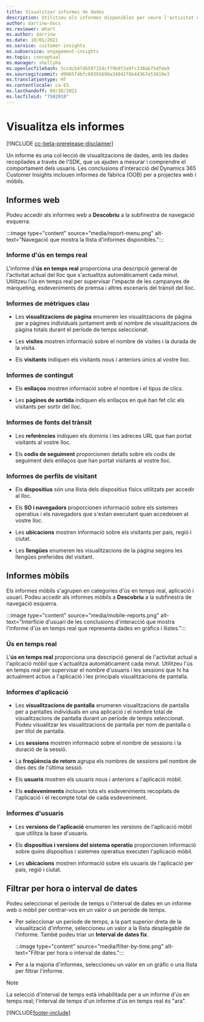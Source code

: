 ```yaml
---
title: Visualitzar informes de dades
description: Utilitzeu els informes disponibles per veure l'activitat en temps real al vostre lloc.
author: darrinw-docs
ms.reviewer: mhart
ms.author: darrinw
ms.date: 10/01/2021
ms.service: customer-insights
ms.subservice: engagement-insights
ms.topic: conceptual
ms.manager: shellyha
ms.openlocfilehash: 5ccdcb47db597154cf79b9f2e8fc238ab75dfde9
ms.sourcegitcommit: d9965f4bfc09391698a34042f6b44367e53819e3
ms.translationtype: HT
ms.contentlocale: ca-ES
ms.lasthandoff: 09/30/2021
ms.locfileid: "7582910"
---
```

# <a name="view-reports"></a>Visualitza els informes

[!INCLUDE [cc-beta-prerelease-disclaimer](includes/cc-beta-prerelease-disclaimer.md)]

Un informe és una col·lecció de visualitzacions de dades, amb les dades recopilades a través de l'SDK, que us ajuden a mesurar i comprendre el comportament dels usuaris. Les conclusions d'interacció del Dynamics 365 Customer Insights inclouen informes de fàbrica (OOB) per a projectes web i mòbils.  

## <a name="web-reports"></a>Informes web

Podeu accedir als informes web a **Descobriu** a la subfinestra de navegació esquerra.

:::image type="content" source="media/report-menu.png" alt-text="Navegació que mostra la llista d'informes disponibles.":::

### <a name="real-time-usage-report"></a>Informe d'ús en temps real

L'informe d'**ús en temps real** proporciona una descripció general de l'activitat actual del lloc que s'actualitza automàticament cada minut. Utilitzeu l'ús en temps real per supervisar l'impacte de les campanyes de màrqueting, esdeveniments de premsa i altres escenaris del trànsit del lloc.

### <a name="key-metrics-reports"></a>Informes de mètriques clau

- Les **visualitzacions de pàgina** enumeren les visualitzacions de pàgina per a pàgines individuals juntament amb el nombre de visualitzacions de pàgina totals durant el període de temps seleccionat.

- Les **visites** mostren informació sobre el nombre de visites i la durada de la visita.

- Els **visitants** indiquen els visitants nous i anteriors únics al vostre lloc.

### <a name="content-reports"></a>Informes de contingut

- Els **enllaços** mostren informació sobre el nombre i el tipus de clics.

- Les **pàgines de sortida** indiquen els enllaços en què han fet clic els visitants per sortir del lloc.

### <a name="traffic-sources-reports"></a>Informes de fonts del trànsit

- Les **referències** indiquen els dominis i les adreces URL que han portat visitants al vostre lloc.

- Els **codis de seguiment** proporcionen detalls sobre els codis de seguiment dels enllaços que han portat visitants al vostre lloc.

### <a name="visitor-profiles-reports"></a>Informes de perfils de visitant

- Els **dispositius** són una llista dels dispositius físics utilitzats per accedir al lloc.

- Els **SO i navegadors** proporcionen informació sobre els sistemes operatius i els navegadors que s'estan executant quan accedeixen al vostre lloc.

- Les **ubicacions** mostren informació sobre els visitants per país, regió i ciutat.

- Les **llengües** enumeren les visualitzacions de la pàgina segons les llengües preferides del visitant.

## <a name="mobile-reports"></a>Informes mòbils

Els informes mòbils s'agrupen en categories d'ús en temps real, aplicació i usuari. Podeu accedir als informes mòbils a **Descobriu** a la subfinestra de navegació esquerra.   

:::image type="content" source="media/mobile-reports.png" alt-text="Interfície d'usuari de les conclusions d'interacció que mostra l'informe d'ús en temps real que representa dades en gràfics i llistes.":::   

### <a name="real-time-usage"></a>Ús en temps real

L'**ús en temps real** proporciona una descripció general de l'activitat actual a l'aplicació mòbil que s'actualitza automàticament cada minut. Utilitzeu l'ús en temps real per supervisar el nombre d'usuaris i les sessions que hi ha actualment actius a l'aplicació i les principals visualitzacions de pantalla.

### <a name="app-reports"></a>Informes d'aplicació

- Les **visualitzacions de pantalla** enumeren visualitzacions de pantalla per a pantalles individuals en una aplicació i el nombre total de visualitzacions de pantalla durant un període de temps seleccionat. Podeu visualitzar les visualitzacions de pantalla per nom de pantalla o per títol de pantalla.

- Les **sessions** mostren informació sobre el nombre de sessions i la duració de la sessió.

- La **freqüència de retorn** agrupa els nombres de sessions pel nombre de dies des de l'última sessió.

- Els **usuaris** mostren els usuaris nous i anteriors a l'aplicació mòbil.

- Els **esdeveniments** inclouen tots els esdeveniments recopilats de l'aplicació i el recompte total de cada esdeveniment.

### <a name="user-reports"></a>Informes d'usuaris

- Les **versions de l'aplicació** enumeren les versions de l'aplicació mòbil que utilitza la base d'usuaris.

- Els **dispositius i versions del sistema operatiu** proporcionen informació sobre quins dispositius i sistemes operatius executen l'aplicació mòbil.

- Les **ubicacions** mostren informació sobre els usuaris de l'aplicació per país, regió i ciutat.

## <a name="filter-by-time-or-date-range"></a>Filtrar per hora o interval de dates

Podeu seleccionar el període de temps o l'interval de dates en un informe web o mòbil per centrar-vos en un valor o un període de temps. 

- Per seleccionar un període de temps, a la part superior dreta de la visualització d'informe, seleccioneu un valor a la llista desplegable de l'informe. També podeu triar un **Interval de dates fix**. 

  :::image type="content" source="media/filter-by-time.png" alt-text="Filtrar per hora o interval de dates.":::   

- Per a la majoria d'informes, seleccioneu un valor en un gràfic o una llista per filtrar l'informe.

> [!NOTE]
> La selecció d'interval de temps està inhabilitada per a un informe d'ús en temps real; l'interval de temps d'un informe d'ús en temps real és "ara".


[!INCLUDE[footer-include](../includes/footer-banner.md)]
